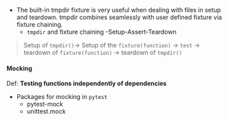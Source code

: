 * The built-in tmpdir fixture is very useful when dealing with files in setup and teardown. tmpdir combines seamlessly with user defined fixture via fixture chaining. 
  * `tmpdir` and fixture chaining -Setup-Assert-Teardown

>   Setup of `tmpdir()`→ Setup of the `fixture(function)` → `test` → teardown of `fixture(function)` → teardown of `tmpdir()`

#### Mocking
Def: **Testing functions independently of dependencies**
* Packages for mocking in `pytest`
  * pytest-mock
  * unittest.mock
  

